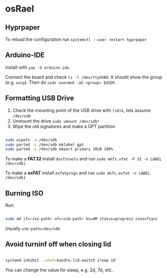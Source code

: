 # osRael

## Hyprpaper

To reload the configuration run `systemctl --user restart hyprpaper`

## Arduino-IDE

Install with `yay -S arduino-ide`.

Connect the board and check `ls -l /dev/ttyUSB0`. It should show the group (e.g. `uucp`). Then do `sudo usermod -aG <group> $USER`.

## Formatting USB Drive

1. Check the mounting point of the USB drive with `lsblk`, lets assume `/dev/sdb`
1. Unmount the drive `sudo umount /dev/sdb*`
1. Wipe the old signatures and make a GPT partition

```bash

sudo wipefs -a /dev/sdb
sudo parted -s /dev/sdb mklabel gpt
sudo parted -s /dev/sdb mkpart primary 1MiB 100%

```

To make a **FAT32** install `dosfstools` and run `sudo mkfs.vfat -F 32 -n LABEL /dev/sdb1`

To make a **exFAT** install `exfatprogs` and run `sudo mkfs.exfat -n LABEL /dev/sdb1`

## Burning ISO

Run:

```bash

sudo dd if=<iso-path> of=<usb-path> bs=4M status=progress conv=fsync

```

Usually `usb-path=/dev/sdb`

## Avoid turninf off when closing lid

```bash

systemd-inhibit --what=handle-lid-switch sleep 1d`

```

You can change the value for sleep, e.g. 2d, 7d, etc..
